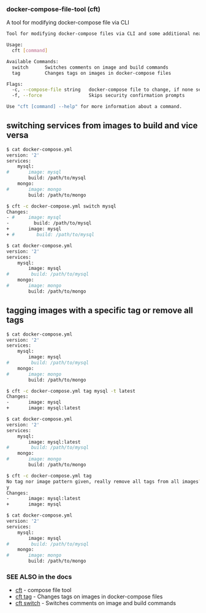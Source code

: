 ### docker-compose-file-tool (cft)

A tool for modifying docker-compose file via CLI

```bash
Tool for modifying docker-compose files via CLI and some additional neat automations

Usage:
  cft [command]

Available Commands:
  switch      Switches comments on image and build commands
  tag         Changes tags on images in docker-compose files

Flags:
  -c, --compose-file string   docker-compose file to change, if none set $CFT_COMPOSE will be used
  -f, --force                 Skips security confirmation prompts

Use "cft [command] --help" for more information about a command.
```

## switching services from images to build and vice versa
```bash
$ cat docker-compose.yml
version: '2'
services:
    mysql:
#		image: mysql
        build: /path/to/mysql
    mongo:
#		image: mongo
		build: /path/to/mongo

$ cft -c docker-compose.yml switch mysql
Changes:
- #		image: mysql
-         build: /path/to/mysql
+ 		image: mysql
+ #        build: /path/to/mysql

$ cat docker-compose.yml
version: '2'
services:
    mysql:
		image: mysql
#        build: /path/to/mysql
    mongo:
#		image: mongo
		build: /path/to/mongo

```

## tagging images with a specific tag or remove all tags
```bash
$ cat docker-compose.yml
version: '2'
services:
    mysql:
		image: mysql
#        build: /path/to/mysql
    mongo:
#		image: mongo
		build: /path/to/mongo

$ cft -c docker-compose.yml tag mysql -t latest
Changes:
- 		image: mysql
+ 		image: mysql:latest

$ cat docker-compose.yml
version: '2'
services:
    mysql:
		image: mysql:latest
#        build: /path/to/mysql
    mongo:
#		image: mongo
		build: /path/to/mongo

$ cft -c docker-compose.yml tag
No tag nor image pattern given, really remove all tags from all images? [y/n]
y
Changes:
- 		image: mysql:latest
+ 		image: mysql

$ cat docker-compose.yml
version: '2'
services:
    mysql:
		image: mysql
#        build: /path/to/mysql
    mongo:
#		image: mongo
		build: /path/to/mongo
```


### SEE ALSO in the docs
* [cft](doc/cft.md) - compose file tool
* [cft tag](doc/cft_tag.md)	 - Changes tags on images in docker-compose files
* [cft switch](doc/cft_switch.md)	 - Switches comments on image and build commands
